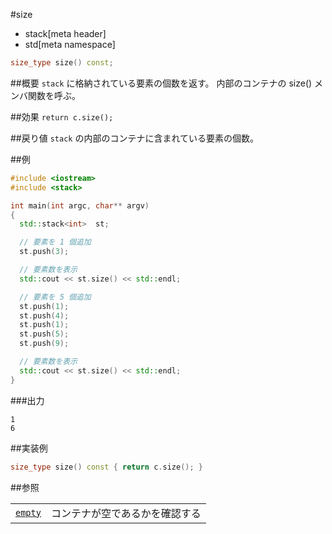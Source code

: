 #size
* stack[meta header]
* std[meta namespace]

```cpp
size_type size() const;
```

##概要
`stack` に格納されている要素の個数を返す。 
内部のコンテナの size() メンバ関数を呼ぶ。


##効果
`return c.size();`


##戻り値
`stack` の内部のコンテナに含まれている要素の個数。


##例
```cpp
#include <iostream>
#include <stack>

int main(int argc, char** argv)
{
  std::stack<int>  st;

  // 要素を 1 個追加
  st.push(3);

  // 要素数を表示
  std::cout << st.size() << std::endl;

  // 要素を 5 個追加
  st.push(1);
  st.push(4);
  st.push(1);
  st.push(5);
  st.push(9);

  // 要素数を表示
  std::cout << st.size() << std::endl;
}
```

###出力
```
1
6
```

##実装例
```cpp
size_type size() const { return c.size(); }
```

##参照

| | |
|-----------------------------------------------------------------------------------|--------------------------------------------------------------------------|
| [`empty`](./empty.md) | コンテナが空であるかを確認する |

